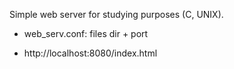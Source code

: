 Simple web server for studying purposes (C, UNIX). <br />

+ web_serv.conf: files dir + port <br />

+ http://localhost:8080/index.html

